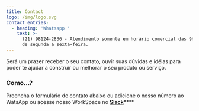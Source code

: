 ```yaml
---
title: Contact
logo: /img/logo.svg
contact_entries:
  - heading: 'Whatsapp '
    text: >-
      (21) 98124-2836 - Atendimento somente em horário comercial das 9h às 18h
      de segunda a sexta-feira.
---
```

Será um prazer receber o seu contato, ouvir suas dúvidas e idéias para poder te ajudar a construir ou melhorar o seu produto ou serviço. 

<h3 class="f4 b lh-title mb2">Como…?</h3>

Preencha o formulário de contato abaixo ou adicione o nosso número ao WatsApp ou acesse nosso WorkSpace no [**Slack**](https://estudiooca.slack.com/join/shared_invite/enQtODkzNDU0ODExODcyLTdlM2JlZTQ3OWNkNmJjMTg2M2Q2MGFlYTE5OTkyMTdhNGM4YzY1OWJiNWM2Nzk4YjE3ODlhYWMwYjk5MzhlODA)****
